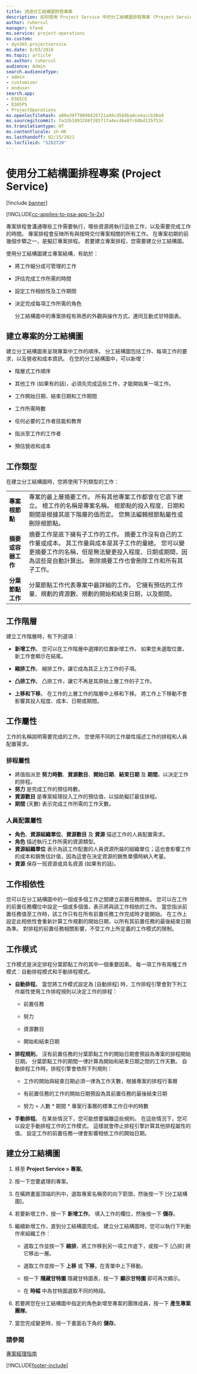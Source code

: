 ```yaml
---
title: 透過分工結構圖排程專案
description: 如何使用 Project Service 中的分工結構圖排程專案 (Project Service Automation)
author: ruhercul
manager: kfend
ms.service: project-operations
ms.custom:
- dyn365-projectservice
ms.date: 8/03/2018
ms.topic: article
ms.author: ruhercul
audience: Admin
search.audienceType:
- admin
- customizer
- enduser
search.app:
- D365CE
- D365PS
- ProjectOperations
ms.openlocfilehash: a00e39f78890426721a49cd569ba8ce4accb30a9
ms.sourcegitcommit: fa32b1893286f20271fa4ec4be8fc68bd135f53c
ms.translationtype: HT
ms.contentlocale: zh-HK
ms.lasthandoff: 02/15/2021
ms.locfileid: "5282720"
---
```

# <a name="schedule-a-project-with-a-work-breakdown-structure-project-service"></a>使用分工結構圖排程專案 (Project Service)

[!include [banner](../includes/psa-now-project-operations.md)]

[!INCLUDE[cc-applies-to-psa-app-1x-2x](../includes/cc-applies-to-psa-app-1x-2x.md)]

專案排程會溝通哪些工作需要執行，哪些資源將執行這些工作，以及需要完成工作的時間。 專案排程會反映所有與按時交付專案相關的所有工作。 在專案初期的前幾個步驟之一，是擬訂專案排程。 若要建立專案排程，您需要建立分工結構圖。  
  
 使用分工結構圖建立專案結構，有助於：  
  
- 將工作細分成可管理的工作  
  
- 評估完成工作所需的時間  
  
- 設定工作相依性及工作期間  
  
- 決定完成每項工作所需的角色  
  
  分工結構圖中的專案排程有熟悉的外觀與操作方式，連同互動式甘特圖表。  
  
## <a name="create-a-work-breakdown-structure-for-a-project"></a>建立專案的分工結構圖  
 建立分工結構圖來呈現專案中工作的順序。 分工結構圖包括工作、每項工作的要求，以及營收和成本資訊。 在您的分工結構圖中，可以新增：  
  
-   階層式工作順序  
  
-   其他工作 (如果有的話)，必須先完成這些工作，才能開始某一項工作。  
  
-   工作開始日期、結束日期和工作期間  
  
-   工作所需時數  
  
-   任何必要的工作者技能和教育  
  
-   指派至工作的工作者  
  
-   預估營收和成本  
  
## <a name="task-types"></a>工作類型  
在建立分工結構圖時，您將使用下列類型的工作：  

| | | 
|---------------------------------------|-----------------------------------------------------------------| 
| **專案根節點** | 專案的最上層摘要工作。 所有其他專案工作都會在它底下建立。 根工作的名稱是專案名稱。 根節點的投入程度、日期和期間是根據其底下階層的值而定。 您無法編輯根節點屬性或刪除根節點。 | 
| **摘要或容器工作** | 摘要工作是底下擁有子工作的工作。 摘要工作沒有自己的工作量或成本。 其工作量與成本是其子工作的彙總。 您可以變更摘要工作的名稱，但是無法變更投入程度、日期或期間，因為這些是自動計算出。 刪除摘要工作也會刪除工作和所有其子工作。|  
| **分葉節點工作** | 分葉節點工作代表專案中最詳細的工作。 它擁有預估的工作量、規劃的資源數、規劃的開始和結束日期，以及期間。|

  
## <a name="task-hierarchy"></a>工作階層  
 建立工作階層時，有下列選項：  
  
- **新增工作**。   您可以在工作階層中選擇的位置新增工作。 如果您未選取位置，新工作會顯示在結尾。  
  
- **縮排工作**。   縮排工作，讓它成為其正上方工作的子項。  
  
- **凸排工作**。   凸排工作，讓它不再是其原始上層工作的子工作。  
  
- **上移和下移**。   在工作的上層工作的階層中上移和下移。 將工作上下移動不會影響其投入程度、成本、日期或期間。  
  
## <a name="task-attributes"></a>工作屬性  
 工作的名稱說明需要完成的工作。 您使用不同的工作屬性描述工作的排程和人員配置需求。  
  
### <a name="schedule-attributes"></a>排程屬性

 - 將值指派至 **努力時數**、**資源數目**、**開始日期**、**結束日期** 及 **期間**，以決定工作的排程。 
 - **努力** 是完成工作的預估時數。
 - **資源數目** 是專案經理投入工作的預估值，以協助擬訂最佳排程。 
 - **期間** (天數) 表示完成工作所需的工作天數。  
  
### <a name="staffing-attributes"></a>人員配置屬性

 - **角色**、**資源組織單位**、**資源數目** 及 **資源** 描述工作的人員配置需求。 
 - **角色** 描述執行工作所需的資源類型。 
 - **資源組織單位** 表示為該工作配置的人員資源所屬的組織單位；這也會影響工作的成本和銷售估計值，因為這會在決定資源的銷售單價時納入考量。 
 - **資源** 保存一班資源或具名資源 (如果有的話)。  
  
## <a name="task-dependencies"></a>工作相依性  
 您可以在分工結構圖中的一個或多個工作之間建立前置任務關係。 您可以在工作的前置任務欄位中設定一個或多個值，表示將與該工作相依的工作。 當您指派前置任務值至工作時，該工作只有在所有前置任務工作完成時才能開始。 在工作上設定此相依性會重新計算工作規劃的開始日期，以所有其前置任務的最後結束日期為準。 對排程的前置任務相關影響，不受工作上所定義的工作模式的限制。  
  
## <a name="task-mode"></a>工作模式  
 工作模式是決定排程分葉節點工作的其中一個重要因素。 每一項工作有兩種工作模式：自動排程模式和手動排程模式。  
  
-   **自動排程**。   當您將工作模式設定為 [自動排程] 時，工作排程引擎會對下列工作屬性使用工作排程規則以決定工作的排程：  
  
    -   前置任務  
  
    -   努力  
  
    -   資源數目  
  
    -   開始和結束日期  
  
-   **排程規則**。   沒有前置任務的分葉節點工作的開始日期會預設為專案的排程開始日期。 分葉節點工作的期間一律計算為開始和結束日期之間的工作天數。 自動排程工作時，排程引擎會依照下列規則：  
  
    -   工作的開始與結束日期必須一律為工作天數，根據專案的排程行事曆  
  
    -   有前置任務的工作的開始日期預設為其前置任務的最後結束日期  
  
    -   努力 = 人數 * 期間 * 專案行事曆的標準工作日中的時數  
  
-   **手動排程**。   在某些情況下，您可能想要偏離這些規則。 在這些情況下，您可以設定手動排程工作的工作模式。 這樣就會停止排程引擎計算其他排程屬性的值。 設定工作的前置任務一律會影響相依工作的開始日期。  
  
## <a name="create-a-work-breakdown-structure"></a>建立分工結構圖  
  
1.  移至 **Project Service > 專案**。  
  
2.  按一下您要處理的專案。  
  
3.  在橫跨畫面頂端的列中，選取專案名稱旁的向下箭頭，然後按一下 [分工結構圖]。  
  
4.  若要新增工作，按一下 **新增工作**。 填入工作的欄位，然後按一下 **儲存**。  
  
5.  繼續新增工作，直到分工結構圖完成。 建立分工結構圖時，您可以執行下列動作來組織工作：  
  
    -   選取工作並按一下 **縮排**，將工作移到另一項工作底下，或按一下 [凸排] 將它移出一層。  
  
    -   選取工作並按一下 **上移** 或 **下移**，在青單中上下移動。  
  
    -   按一下 **隱藏甘特圖** 隱藏甘特圖表，按一下 **顯示甘特圖** 即可再次顯示。  
  
    -   在 **時幅** 中為甘特圖選取不同的時段。  
  
6.  若要將您在分工結構圖中指定的角色新增至專案的團隊成員，按一下 **產生專案團隊**。  
  
7.  當您完成變更時，按一下畫面右下角的 **儲存**。  
  
### <a name="see-also"></a>請參閱  
 [專案經理指南](../psa/project-manager-guide.md)


[!INCLUDE[footer-include](../includes/footer-banner.md)]